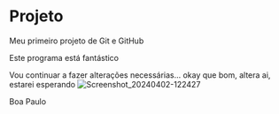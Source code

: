 # Projeto
Meu primeiro projeto de Git e GitHub

Este programa está fantástico 

Vou continuar a fazer alterações necessárias...
okay que bom, altera ai, estarei esperando ![Screenshot_20240402-122427](https://github.com/paulodevmaster/Projeto/assets/166211173/13826dae-0cf3-481e-b389-81074c390016)

Boa Paulo